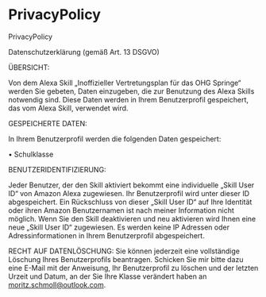 # PrivacyPolicy
PrivacyPolicy

Datenschutzerklärung (gemäß Art. 13 DSGVO)

ÜBERSICHT:

Von dem Alexa Skill „Inoffizieller Vertretungsplan für das OHG Springe“ werden Sie gebeten, 
Daten einzugeben, die zur Benutzung des Alexa Skills notwendig sind. Diese Daten werden in 
Ihrem Benutzerprofil gespeichert, das vom Alexa Skill, verwendet wird.


GESPEICHERTE DATEN:

In Ihrem Benutzerprofil werden die folgenden Daten gespeichert:

• Schulklasse


BENUTZERIDENTIFIZIERUNG:

Jeder Benutzer, der den Skill aktiviert bekommt eine individuelle „Skill User ID“ von Amazon Alexa zugewiesen. 
Ihr Benutzerprofil wird unter dieser ID abgespeichert. Ein Rückschluss von dieser „Skill User ID“ auf Ihre Identität
oder ihren Amazon Benutzernamen ist nach meiner Information nicht möglich. Wenn Sie den Skill deaktivieren und neu
aktivieren wird Ihnen eine neue „Skill User ID“ zugewiesen. Es werden keine IP Adressen oder Adressinformationen in
Ihrem Benutzerprofil abgespeichert.

RECHT AUF DATENLÖSCHUNG:
Sie können jederzeit eine vollständige Löschung Ihres Benutzerprofils beantragen. 
Schicken Sie mir bitte dazu eine E-Mail mit der Anweisung, Ihr Benutzerprofil zu 
löschen und der letzten Urzeit und Datum, an der Sie Ihre Klasse verändert haben 
an moritz.schmoll@outlook.com.
